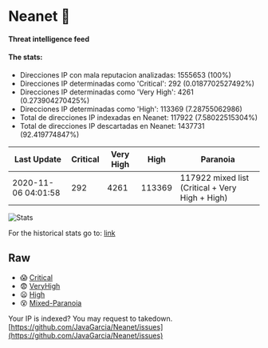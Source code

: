 # Neanet :hocho:
#### Threat intelligence feed
#### The stats:

- Direcciones IP con mala reputacion analizadas: 1555653 (100%)
- Direcciones IP determinadas como 'Critical':  292 (0.0187702527492%)
- Direcciones IP determinadas como 'Very High':  4261 (0.273904270425%)
- Direcciones IP determinadas como 'High':  113369 (7.28755062986)
- Total de direcciones IP indexadas en Neanet:  117922 (7.58022515304%)
- Total de direcciones IP descartadas en Neanet:  1437731 (92.419774847%)

| Last Update | Critical | Very High | High | Paranoia |
| --- | --- | --- | --- | --- |
| 2020-11-06 04:01:58 | 292 | 4261 | 113369 | 117922 mixed list (Critical + Very High + High)|

![Stats](https://docs.google.com/spreadsheets/d/e/2PACX-1vSnaNMIXVabIpDJjufMlzH7poXnshF3mgd8Is1g9ytUEzVsP5my4Trn8f-xkoLLQ38xpL3HtmUexLo6/pubchart?oid=501124687&format=image)

For the historical stats go to: [link](/stats.csv)
## Raw
- :scream: [Critical](https://raw.githubusercontent.com/JavaGarcia/Neanet/master/blacklists/neanet_critical.txt)
- :fearful: [VeryHigh](https://raw.githubusercontent.com/JavaGarcia/Neanet/master/blacklists/neanet_veryHigh.txtt)
- :frowning: [High](https://raw.githubusercontent.com/JavaGarcia/Neanet/master/blacklists/neanet_high.txt)
- :dizzy_face: [Mixed-Paranoia](https://raw.githubusercontent.com/JavaGarcia/Neanet/master/blacklists/neanet_all.txt)


Your IP is indexed? You may request to takedown. [https://github.com/JavaGarcia/Neanet/issues](https://github.com/JavaGarcia/Neanet/issues)















































































































































































































































































































































































































































































































































































































































































































































































































































































































































































































































































































































































































































































































































































































































































































































































































































































































































































































































































































































































































